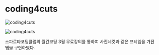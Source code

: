 # coding4cuts

![coding4cuts](https://user-images.githubusercontent.com/118426807/226906992-608259d2-1a9d-4be8-a8ad-cebd3aa0e45d.PNG)

![coding4cuts](https://user-images.githubusercontent.com/118426807/226907524-34dc2717-1d07-4e6f-a2bd-6e6537150390.PNG)

스파르타코딩클럽의 월간코딩 3월 무료강의를 통하여 사진네컷과 같은 프레임을 가진 웹을 구현하였다.

